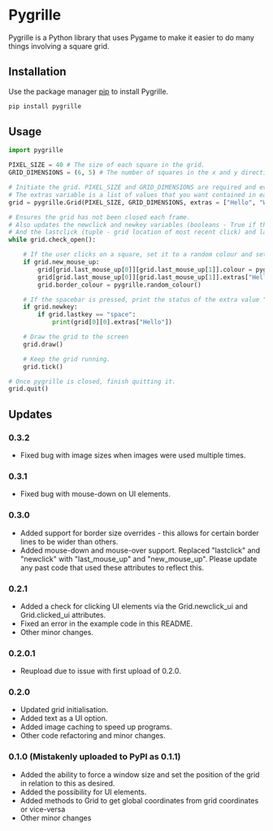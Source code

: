# Pygrille

Pygrille is a Python library that uses Pygame to make it easier to do many things involving a square grid.

## Installation

Use the package manager [pip](https://pip.pypa.io/en/stable/) to install Pygrille.

```bash
pip install pygrille
```

## Usage

```python
import pygrille

PIXEL_SIZE = 40 # The size of each square in the grid.
GRID_DIMENSIONS = (6, 5) # The number of squares in the x and y directions in the grid.

# Initiate the grid. PIXEL_SIZE and GRID_DIMENSIONS are required and everything else is optional. 
# The extras variable is a list of values that you want contained in each pixel - for example a temporary distance in Dijkstra's algorithm.
grid = pygrille.Grid(PIXEL_SIZE, GRID_DIMENSIONS, extras = ["Hello", "World"], framerate = 60, default_colour = pygrille.random_colour(), border_width = 10)

# Ensures the grid has not been closed each frame. 
# Also updates the newclick and newkey variables (booleans - True if there is a new click or key press) 
# And the lastclick (tuple - grid location of most recent click) and lastkey (string - name of most recent key pressed) variables.
while grid.check_open():

    # If the user clicks on a square, set it to a random colour and set the border to a random colour.
    if grid.new_mouse_up:
        grid[grid.last_mouse_up[0]][grid.last_mouse_up[1]].colour = pygrille.random_colour()
        grid[grid.last_mouse_up[0]][grid.last_mouse_up[1]].extras["Hello"] = "Clicked"
        grid.border_colour = pygrille.random_colour()

    # If the spacebar is pressed, print the status of the extra value "Hello" in the top left pixel.
    if grid.newkey:
        if grid.lastkey == "space":
            print(grid[0][0].extras["Hello"])

    # Draw the grid to the screen
    grid.draw()

    # Keep the grid running.
    grid.tick()

# Once pygrille is closed, finish quitting it.
grid.quit()

```

## Updates

### 0.3.2
* Fixed bug with image sizes when images were used multiple times.

### 0.3.1
* Fixed bug with mouse-down on UI elements.

### 0.3.0
* Added support for border size overrides - this allows for certain border lines to be wider than others.
* Added mouse-down and mouse-over support. Replaced "lastclick" and "newclick" with "last_mouse_up" and "new_mouse_up". Please update any past code that used these attributes to reflect this.

### 0.2.1
* Added a check for clicking UI elements via the Grid.newclick_ui and Grid.clicked_ui attributes.
* Fixed an error in the example code in this README.
* Other minor changes.

### 0.2.0.1
* Reupload due to issue with first upload of 0.2.0.

### 0.2.0  
* Updated grid initialisation.
* Added text as a UI option.
* Added image caching to speed up programs.
* Other code refactoring and minor changes.

### 0.1.0 (Mistakenly uploaded to PyPI as 0.1.1)
* Added the ability to force a window size and set the position of the grid in relation to this as desired.
* Added the possibility for UI elements.
* Added methods to Grid to get global coordinates from grid coordinates or vice-versa
* Other minor changes